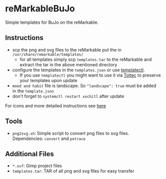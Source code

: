 # reMarkableBuJo

Simple templates for BuJo on the reMarkable.

## Instructions

 - scp the png and svg files to the reMarkable put the in `/usr/share/remarkable/templates/`
   - for all templates simply scp `templates.tar` to the reMarkable and extract the tar in the above mentioned directory
 - configure the templates in the `templates.json` or use [templatectl](https://github.com/PeterGrace/templatectl).
   - If you use `templatectl` you might want to use it via [Toltec](https://toltec-dev.org) to preserve your templates upon update
 - `mood and habit` file is landscape. So `"landscape": true` must be added in the `template.json`
 - don't forget to `systemctl restart xochitl` after update

For icons and more detailed instructions see [here](https://remarkablewiki.com/tips/templates)

## Tools

 - `png2svg.sh`:  Simple script to convert png files to svg files. Dependencies: `convert` and `potrace`

## Additional Files

 - `*.xvf`: Gimp project files
 - `templates.tar`: TAR of all png and svg files for easy transfer 

